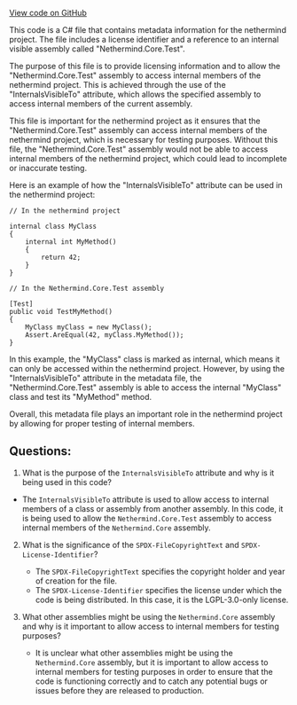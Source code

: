 [View code on GitHub](https://github.com/nethermindeth/nethermind/Nethermind.Crypto/InternalsVisibility.cs)

This code is a C# file that contains metadata information for the nethermind project. The file includes a license identifier and a reference to an internal visible assembly called "Nethermind.Core.Test". 

The purpose of this file is to provide licensing information and to allow the "Nethermind.Core.Test" assembly to access internal members of the nethermind project. This is achieved through the use of the "InternalsVisibleTo" attribute, which allows the specified assembly to access internal members of the current assembly. 

This file is important for the nethermind project as it ensures that the "Nethermind.Core.Test" assembly can access internal members of the nethermind project, which is necessary for testing purposes. Without this file, the "Nethermind.Core.Test" assembly would not be able to access internal members of the nethermind project, which could lead to incomplete or inaccurate testing. 

Here is an example of how the "InternalsVisibleTo" attribute can be used in the nethermind project:

```
// In the nethermind project

internal class MyClass
{
    internal int MyMethod()
    {
        return 42;
    }
}

// In the Nethermind.Core.Test assembly

[Test]
public void TestMyMethod()
{
    MyClass myClass = new MyClass();
    Assert.AreEqual(42, myClass.MyMethod());
}
```

In this example, the "MyClass" class is marked as internal, which means it can only be accessed within the nethermind project. However, by using the "InternalsVisibleTo" attribute in the metadata file, the "Nethermind.Core.Test" assembly is able to access the internal "MyClass" class and test its "MyMethod" method. 

Overall, this metadata file plays an important role in the nethermind project by allowing for proper testing of internal members.
## Questions: 
 1. What is the purpose of the `InternalsVisibleTo` attribute and why is it being used in this code?
   - The `InternalsVisibleTo` attribute is used to allow access to internal members of a class or assembly from another assembly. In this code, it is being used to allow the `Nethermind.Core.Test` assembly to access internal members of the `Nethermind.Core` assembly.
   
2. What is the significance of the `SPDX-FileCopyrightText` and `SPDX-License-Identifier`?
   - The `SPDX-FileCopyrightText` specifies the copyright holder and year of creation for the file.
   - The `SPDX-License-Identifier` specifies the license under which the code is being distributed. In this case, it is the LGPL-3.0-only license.
   
3. What other assemblies might be using the `Nethermind.Core` assembly and why is it important to allow access to internal members for testing purposes?
   - It is unclear what other assemblies might be using the `Nethermind.Core` assembly, but it is important to allow access to internal members for testing purposes in order to ensure that the code is functioning correctly and to catch any potential bugs or issues before they are released to production.